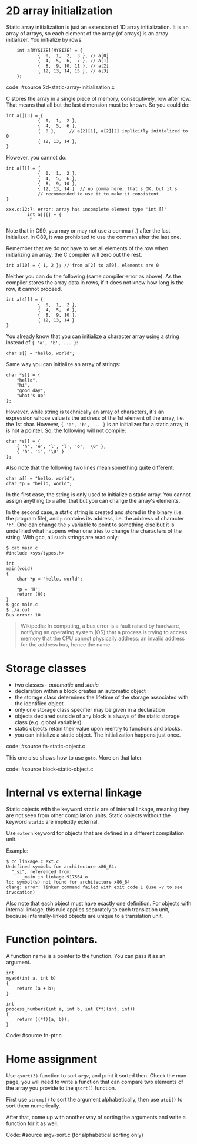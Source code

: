 # 2D array initialization

Static array initialization is just an extension of 1D array initialization.  It
is an array of arrays, so each element of the array (of arrays) is an array
initializer.  You initialize by rows.

        int a[MYSIZE][MYSIZE] = {
                {  0,  1,  2,  3 },	// a[0]
                {  4,  5,  6,  7 },	// a[1]
                {  8,  9, 10, 11 },	// a[2]
                { 12, 13, 14, 15 },	// a[3]
        };

code: #source 2d-static-array-initialization.c

C stores the array in a single piece of memory, consequtively, row after row.
That means that all but the last dimension must be known.  So you could do:

	int a[][3] = {
                {  0,  1,  2 },
                {  4,  5,  6 },
                {  8 },		// a[2][1], a[2][2] implicitly initialized to 0
                { 12, 13, 14 },
	}

However, you cannot do:

	int a[][] = {
                {  0,  1,  2 },
                {  4,  5,  6 },
                {  8,  9, 10 },
                { 12, 13, 14 }	// no comma here, that's OK, but it's
				// recommended to use it to make it consistent
	}

```
xxx.c:12:7: error: array has incomplete element type 'int []'
        int a[][] = {
	     ^
```

Note that in C99, you may or may not use a comma (`,`) after the last
initializer.  In C89, it was prohibited to use the comman after the last one.

Remember that we do not have to set all elements of the row when initializing an
array, the C compiler will zero out the rest.

	int a[10] = { 1, 2 }; // from a[2] to a[9], elements are 0

Neither you can do the following (same compiler error as above).  As the
compiler stores the array data in rows, if it does not know how long is the row,
it cannot proceed.

	int a[4][] = {
                {  0,  1,  2 },
                {  4,  5,  6 },
                {  8,  9, 10 },
                { 12, 13, 14 }
	}

You already know that you can initialize a character array using a string
instead of `{ 'a', 'b', ... }`:

	char s[] = "hello, world";

Same way you can initialize an array of strings:

	char *s[] = {
		"hello",
		"hi",
		"good day",
		"what's up"
	};

However, while string is technically an array of characters, it's an expression
whose value is the address of the 1st element of the array, i.e. the 1st char.
However, `{ 'a', 'b', ... }` is an initializer for a static array, it is not a
pointer.  So, the following will not compile:

	char *s[] = {
		{ 'h', 'e', 'l', 'l', 'o', '\0' },
		{ 'h', 'i', '\0' }
	};

Also note that the following two lines mean something quite different:

	char a[] = "hello, world";
	char *p = "hello, world";

In the first case, the string is only used to initialize a static array.  You
cannot assign anything to `a` after that but you can change the array's
elements.

In the second case, a static string is created and stored in the binary (i.e.
the program file), and `p` contains its address, i.e. the address of character
`'h'`.  One can change the `p` variable to point to something else but it is
undefined what happens when one tries to change the characters of the string.
With gcc, all such strings are read only:

	$ cat main.c
	#include <sys/types.h>

	int
	main(void)
	{
		char *p = "hello, world";

		*p = 'H';
		return (0);
	}
	$ gcc main.c
	$ ./a.out
	Bus error: 10

> Wikipedia: In computing, a bus error is a fault raised by hardware, notifying
> an operating system (OS) that a process is trying to access memory that the
> CPU cannot physically address: an invalid address for the address bus, hence
> the name.

# Storage classes

- two classes - *automatic* and *static*
- declaration within a block creates an automatic object
- the storage class determines the lifetime of the storage associated with the
  identified object
- only one storage class specifier may be given in a declaration
- objects declared outside of any block is always of the static storage class
  (e.g. global variables).
- static objects retain their value upon reentry to functions and blocks.
- you can initialize a static object.  The initialization happens just once.

code: #source fn-static-object.c

This one also shows how to use `goto`.  More on that later.

code: #source block-static-object.c

# Internal vs external linkage

Static objects with the keyword `static` are of internal linkage, meaning they
are not seen from other compilation units.  Static objects without the keyword
`static` are implicitly external.

Use `extern` keyword for objects that are defined in a different compilation
unit.

Example:

	$ cc linkage.c ext.c
	Undefined symbols for architecture x86_64:
	  "_si", referenced from:
	      _main in linkage-917564.o
	ld: symbol(s) not found for architecture x86_64
	clang: error: linker command failed with exit code 1 (use -v to see
	invocation)

Also note that each object must have exactly one definition.  For objects with
internal linkage, this rule applies separately to each translation unit, because
internally-linked objects are unique to a translation unit.

# Function pointers.

A function name is a pointer to the function.  You can pass it as an argument.

	int
	myadd(int a, int b)
	{
		return (a + b);
	}

	int
	process_numbers(int a, int b, int (*f)(int, int))
	{
		return ((*f)(a, b));
	}

Code: #source fn-ptr.c

# Home assignment

Use `qsort(3)` function to sort `argv`, and print it sorted then.  Check the man
page, you will need to write a function that can compare two elements of the
array you provide to the `qsort()` function.

First use `strcmp()` to sort the argument alphabetically, then use `atoi()` to
sort them numerically.

After that, come up with another way of sorting the arguments and write a
function for it as well.

Code: #source argv-sort.c
(for alphabetical sorting only)
